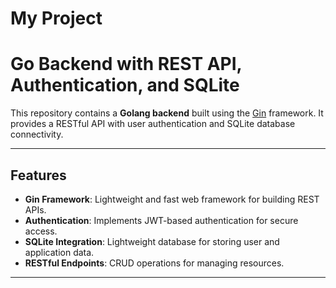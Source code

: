 # My Project

# Go Backend with REST API, Authentication, and SQLite

This repository contains a **Golang backend** built using the [Gin](https://gin-gonic.com/) framework. It provides a RESTful API with user authentication and SQLite database connectivity.

---

## Features

- **Gin Framework**: Lightweight and fast web framework for building REST APIs.
- **Authentication**: Implements JWT-based authentication for secure access.
- **SQLite Integration**: Lightweight database for storing user and application data.
- **RESTful Endpoints**: CRUD operations for managing resources.

---
